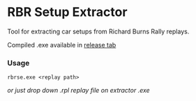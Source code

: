 # RBR Setup Extractor
Tool for extracting car setups from Richard Burns Rally replays.

Compiled .exe available in [release tab](https://github.com/wbsth/rbr-setup-extractor/releases)

### Usage
```
rbrse.exe <replay path>
```
*or just drop down .rpl replay file on extractor .exe*
